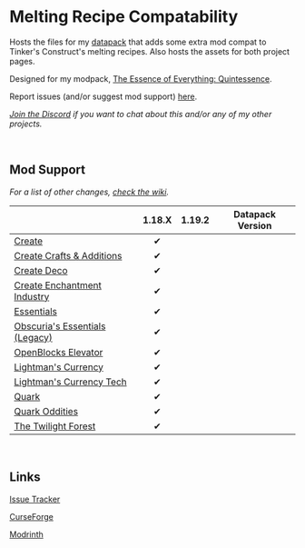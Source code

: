 # Melting Recipe Compatability

Hosts the files for my [datapack](https://www.curseforge.com/minecraft/data-packs/melting-recipe-compatability) that adds some extra mod compat to Tinker's Construct's melting recipes. Also hosts the assets for both project pages.

Designed for my modpack, [The Essence of Everything: Quintessence](https://www.curseforge.com/minecraft/modpacks/teoe-2).

Report issues (and/or suggest mod support) [here](https://github.com/vizthex123/MeltingRecipeCompat/issues).

*[Join the Discord](https://discord.com/invite/NtwzA6X) if you want to chat about this and/or any of my other projects.*

<br />

## Mod Support

*For a list of other changes, [check the wiki](https://github.com/vizthex123/MeltingRecipeCompat/wiki/Support-List).*

|																																																   |  1.18.X   |  1.19.2  | Datapack Version   |
|-----------------------------------------------------------------------------------------------------------------------------------------------------------------|:-----------:|:-----------:|:--------------------------:|
| [Create](https://www.curseforge.com/minecraft/mc-mods/create)																				|✔			 |				  |								  |
| [Create Crafts & Additions](https://www.curseforge.com/minecraft/mc-mods/createaddition) 									|✔			 |				  |								  |
| [Create Deco](https://www.curseforge.com/minecraft/mc-mods/create-deco)															|✔			 |				  |								  |
| [Create Enchantment Industry](https://www.curseforge.com/minecraft/mc-mods/create-enchantment-industry)	|✔			 |				  |								  |
| [Essentials](https://www.curseforge.com/minecraft/mc-mods/essentials)																		|✔			 |				  |								  |
| [Obscuria's Essentials (Legacy)](https://www.curseforge.com/minecraft/mc-mods/ob-core)										|✔			 |				  |								  |
| [OpenBlocks Elevator](https://www.curseforge.com/minecraft/mc-mods/openblocks-elevator)								|✔			 |				  |								  |
| [Lightman's Currency](https://www.curseforge.com/minecraft/mc-mods/lightmans-currency)									|✔			 |				  |								  |
| [Lightman's Currency Tech](https://www.curseforge.com/minecraft/mc-mods/lc-tech)												|✔			 |				  |								  |
| [Quark](https://www.curseforge.com/minecraft/mc-mods/quark)																					|✔			 |				  |								  |
| [Quark Oddities](https://www.curseforge.com/minecraft/mc-mods/quark-oddities)         											|✔			 |				  |								  |
| [The Twilight Forest](https://www.curseforge.com/minecraft/mc-mods/the-twilight-forest)         								|✔			 |				  |								  |

<br />

## Links

[Issue Tracker](https://github.com/vizthex123/MeltingRecipeCompat/issues)

[CurseForge](https://www.curseforge.com/minecraft/data-packs/melting-recipe-compatability)

[Modrinth](https://modrinth.com/datapack/melting-recipe-compatibility)
